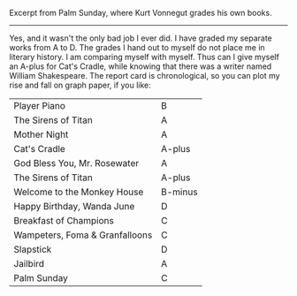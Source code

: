 Excerpt from Palm Sunday, where Kurt Vonnegut grades his own books.

---

Yes, and it wasn't the only bad job I ever did. I have graded my separate works from A to D. The grades I hand out to myself do not place me in literary history. I am comparing myself with myself. Thus can I give myself an A-plus for Cat's Cradle, while knowing that there was a writer named William Shakespeare. The report card is chronological, so you can plot my rise and fall on graph paper, if you like:


<table><tbody>
<tr><td>Player Piano</td><td>B</td></tr>
<tr><td>The Sirens of Titan</td><td>A</td></tr>
<tr><td>Mother Night</td><td>A</td></tr>
<tr><td>Cat's Cradle</td><td>A-plus</td></tr>
<tr><td>God Bless You, Mr. Rosewater</td><td>A</td></tr>
<tr><td>The Sirens of Titan</td><td>A-plus</td></tr>
<tr><td>Welcome to the Monkey House</td><td>B-minus</td></tr>
<tr><td>Happy Birthday, Wanda June</td><td>D</td></tr>
<tr><td>Breakfast of Champions</td><td>C</td></tr>
<tr><td>Wampeters, Foma & Granfalloons</td><td>C</td></tr>
<tr><td>Slapstick</td><td>D</td></tr>
<tr><td>Jailbird</td><td>A</td></tr>
<tr><td>Palm Sunday</td><td>C</td></tr>
</tbody></table>
